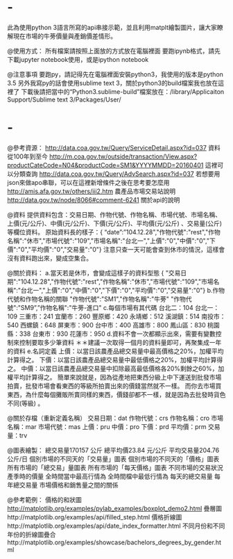 # -
此為使用python 3語言所寫的api串接示範，並且利用matplt繪製圖片，讓大家瞭解現在市場的牛蒡價量與產銷價差情形。

@使用方式：
所有檔案請按照上面放的方式放在電腦裡面
要跑ipynb格式，請先下載jupyter notebook使用，或是ipython notebook

@注意事項
要跑py，請記得先在電腦裡面安裝python3，我使用的版本是python 3.5
另外我寫py的話會使用sublime text 3，關於python3的build檔案我也放在這裡了
下載後請把當中的“Python3.sublime-build”檔案放在：/library/Applicaiton Support/Sublime text 3/Packages/User/

# -

@參考資源：
http://data.coa.gov.tw/Query/ServiceDetail.aspx?id=037
資料從100年到至今
http://m.coa.gov.tw/outside/transaction/View.aspx?productCateCode=N04&productCode=SM1&YYYYMMDD=20160401
這裡可以分類查詢
http://data.coa.gov.tw/Query/AdvSearch.aspx?id=037
若想要用json來做apo串聯，可以在這裡新增條件之後在思考要怎麼用
http://amis.afa.gov.tw/others/iii2.htm
農產品市場交易站說明
http://data.gov.tw/node/8066#comment-6241
關於api的說明

@資料
提供資料包含：交易日期、作物代號、作物名稱、市場代號、市場名稱、上價(元/公斤)、中價(元/公斤)、下價(元/公斤)、平均價(元/公斤) 、交易量(公斤)等欄位資料。
原始資料長的樣子：{ “date”:”104.12.28","作物代號":"rest","作物名稱":"休市","市場代號":"109","市場名稱":"台北一","上價":"0","中價":"0","下價":"0","平均價":"0","交易量":"0"}
注意只查一天可能會查到休市的情況，這樣會沒有資料跑出來，變成空集合。

@關於資料：
a.當天若是休市，會變成這樣子的資料型態
{ "交易日期":"104.12.28","作物代號":"rest","作物名稱":"休市","市場代號":"109","市場名稱":"台北一","上價":"0","中價":"0","下價":"0","平均價":"0","交易量":"0"}
b.作物代號和作物名稱的關聯
"作物代號":"SM1","作物名稱":"牛蒡"
"作物代號":"SM9”,”作物名稱":"牛蒡-進口"
c.每個市場有其代碼
台北二：104
台北一：109
三重市：241
宜蘭市：260
豐原鄉：420
永靖鄉：512
溪湖鎮：514
南投市：540
西螺鎮：648
屏東市：900
台中市：400
高雄市：800
鳳山區：830
桃園縣：338
台東市：930
花蓮市：950
d.資料不會一次都顯示出來，需要有變數控制來控制要取多少筆資料
＊＊建議一次取得一個月的資料量即可，再聚集成一年的資料
e.名詞定義
上價：以當日該農產品總交易量中最高價格之20%，加權平均計算得之。 
下價：以當日該農產品總交易量中最低價格之20%，加權平均計算得之。 
中價：以當日該農產品總交易量中扣除最高最低價格各20%剩餘之60%，加權平均計算得之。
簡單來說就是，因為從產地把東西分級上中下運送到批發市場拍賣，批發市場會看東西的等級所拍賣出來的價錢當然就不一樣。
而你去市場買東西，為什麼每個攤販所賣同樣的東西，價錢卻都不一樣，就是因為去批發時貨色不同(等級) 。

@關於存檔（重新定義名稱）
交易日期：dat
作物代號：crs
作物名稱：cro
市場名稱：mar
市場代號：mas
上價：pru
中價：pro
下價：prd
平均價：prm
交易量：trv

@圖表繪製：
總交易量170157 公斤 總平均價23.84 元/公斤 平均交易量204.76 公斤/日
個別市場的不同天的「交易量」圖表
個別市場的不同天的「價格」圖表
所有市場的「總交易」量圖表
所有市場的「每天價格」圖表
不同市場的交易狀況
產季時的價量
全時間當中最高行情為
全時間檔中最低行情為
每天的總交易量
每年總交易量
市場價格和銷售量之間的關係

@參考範例：
價格的和狀圖 http://matplotlib.org/examples/pylab_examples/boxplot_demo2.html
疊層圖http://matplotlib.org/examples/api/filled_step.html
價格折線圖http://matplotlib.org/examples/api/date_index_formatter.html
不同月份和不同年份的折線圖疊合http://matplotlib.org/examples/showcase/bachelors_degrees_by_gender.html
